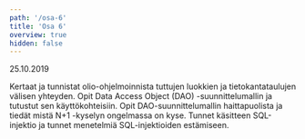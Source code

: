 ```yaml
---
path: '/osa-6'
title: 'Osa 6'
overview: true
hidden: false
---
```


<deadline>25.10.2019</deadline>


Kertaat ja tunnistat olio-ohjelmoinnista tuttujen luokkien ja tietokantataulujen välisen yhteyden. Opit Data Access Object (DAO) -suunnittelumallin ja tutustut sen käyttökohteisiin. Opit DAO-suunnittelumallin haittapuolista ja tiedät mistä N+1 -kyselyn ongelmassa on kyse. Tunnet käsitteen SQL-injektio ja tunnet menetelmiä SQL-injektioiden estämiseen.


<please-login></please-login>

<pages-in-this-section></pages-in-this-section>


<ab-study id="self_evaluation_k19_tikape">

<only-for-ab-group group=1>

<exercises-in-this-section ignore-quiz-tags="group-2,group-3"></exercises-in-this-section>

</only-for-ab-group>

<only-for-ab-group group=2>

<exercises-in-this-section ignore-quiz-tags="group-1,group-3"></exercises-in-this-section>

</only-for-ab-group>

<only-for-ab-group group=3>

<exercises-in-this-section ignore-quiz-tags="group-1,group-2"></exercises-in-this-section>

</only-for-ab-group>

</ab-study>
